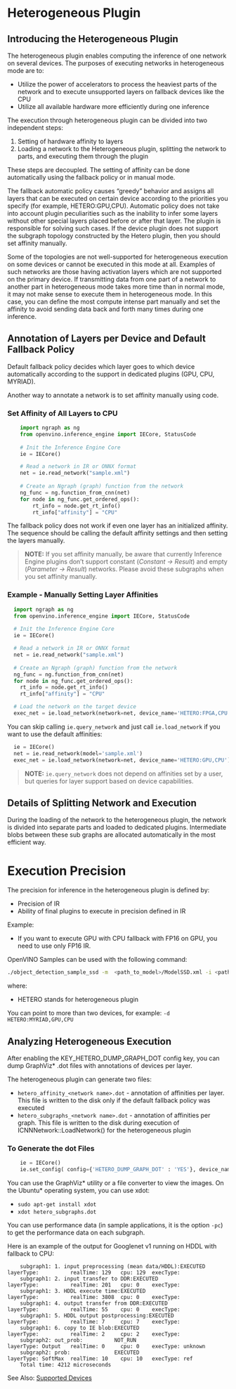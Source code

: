 # Heterogeneous Plugin

## Introducing the Heterogeneous Plugin
The heterogeneous plugin enables computing the inference of one network on several devices. The purposes of executing networks in heterogeneous mode are to:

* Utilize the power of accelerators to process the heaviest parts of the network and to execute unsupported layers on fallback devices like the CPU
* Utilize all available hardware more efficiently during one inference

The execution through heterogeneous plugin can be divided into two independent steps:

1. Setting of hardware affinity to layers
2. Loading a network to the Heterogeneous plugin, splitting the network to parts, and executing them through the plugin

These steps are decoupled. The setting of affinity can be done automatically using the fallback policy or in manual mode.

The fallback automatic policy causes “greedy” behavior and assigns all layers that can be executed on certain device according to the priorities you specify (for example, HETERO:GPU,CPU). Automatic policy does not take into account plugin peculiarities such as the inability to infer some layers without other special layers placed before or after that layer. The plugin is responsible for solving such cases. If the device plugin does not support the subgraph topology constructed by the Hetero plugin, then you should set affinity manually.

Some of the topologies are not well-supported for heterogeneous execution on some devices or cannot be executed in this mode at all. Examples of such networks are those having activation layers which are not supported on the primary device. If transmitting data from one part of a network to another part in heterogeneous mode takes more time than in normal mode, it may not make sense to execute them in heterogeneous mode. In this case, you can define the most compute intense part manually and set the affinity to avoid sending data back and forth many times during one inference.

## Annotation of Layers per Device and Default Fallback Policy

Default fallback policy decides which layer goes to which device automatically according to the support in dedicated plugins (GPU, CPU, MYRIAD).

Another way to annotate a network is to set affinity manually using code.

### Set Affinity of All Layers to CPU
```python
    import ngraph as ng
    from openvino.inference_engine import IECore, StatusCode
    
    # Init the Inference Engine Core
    ie = IECore()

    # Read a network in IR or ONNX format
    net = ie.read_network("sample.xml")
    
    # Create an Ngraph (graph) function from the network
    ng_func = ng.function_from_cnn(net)
    for node in ng_func.get_ordered_ops():   
        rt_info = node.get_rt_info()
        rt_info["affinity"] = "CPU"
```


The fallback policy does not work if even one layer has an initialized affinity. The sequence should be calling the default affinity settings and then setting the layers manually.

> **NOTE:** If you set affinity manually, be aware that currently Inference Engine plugins don’t support constant (*Constant -> Result*) and empty (*Parameter -> Result*) networks. Please avoid these subgraphs when you set affinity manually.

### Example - Manually Setting Layer Affinities

```python
  import ngraph as ng
  from openvino.inference_engine import IECore, StatusCode
    
  # Init the Inference Engine Core
  ie = IECore()

  # Read a network in IR or ONNX format
  net = ie.read_network("sample.xml")
    
  # Create an Ngraph (graph) function from the network
  ng_func = ng.function_from_cnn(net)
  for node in ng_func.get_ordered_ops():   
    rt_info = node.get_rt_info()
    rt_info["affinity"] = "CPU"

  # Load the network on the target device
  exec_net = ie.load_network(network=net, device_name='HETERO:FPGA,CPU')
```

You can skip calling `ie.query_network` and just call `ie.load_network` if you want to use the default affinities:

```python
  ie = IECore()
  net = ie.read_network(model='sample.xml')
  exec_net = ie.load_network(network=net, device_name='HETERO:GPU,CPU')
```

> **NOTE:** `ie.query_network` does not depend on affinities set by a user, but queries for layer support based on device capabilities.

## Details of Splitting Network and Execution

During the loading of the network to the heterogeneous plugin, the network is divided into separate parts and loaded to dedicated plugins. Intermediate blobs between these sub graphs are allocated automatically in the most efficient way.

# Execution Precision

The precision for inference in the heterogeneous plugin is defined by:

* Precision of IR
* Ability of final plugins to execute in precision defined in IR

Example:

* If you want to execute GPU with CPU fallback with FP16 on GPU, you need to use only FP16 IR.

OpenVINO Samples can be used with the following command:
```sh
./object_detection_sample_ssd -m  <path_to_model>/ModelSSD.xml -i <path_to_pictures>/picture.jpg -d HETERO:MYRIAD,CPU
```

where:

* HETERO stands for heterogeneous plugin

You can point to more than two devices, for example: `-d HETERO:MYRIAD,GPU,CPU`

## Analyzing Heterogeneous Execution

After enabling the KEY_HETERO_DUMP_GRAPH_DOT config key, you can dump GraphViz* .dot files with annotations of devices per layer.

The heterogeneous plugin can generate two files:

* `hetero_affinity_<network name>.dot` - annotation of affinities per layer. This file is written to the disk only if the default fallback policy was executed
* `hetero_subgraphs_<network name>.dot` - annotation of affinities per graph. This file is written to the disk during execution of ICNNNetwork::LoadNetwork() for the heterogeneous plugin

### To Generate the dot Files

```python
    ie = IECore()
    ie.set_config( config={'HETERO_DUMP_GRAPH_DOT' : 'YES'}, device_name='HETERO');
```

You can use the GraphViz* utility or a file converter to view the images. On the Ubuntu* operating system, you can use xdot:

* `sudo apt-get install xdot`
* `xdot hetero_subgraphs.dot`

You can use performance data (in sample applications, it is the option `-pc`) to get the performance data on each subgraph.

Here is an example of the output for Googlenet v1 running on HDDL with fallback to CPU:

```
    subgraph1: 1. input preprocessing (mean data/HDDL):EXECUTED layerType:          realTime: 129   cpu: 129  execType:
    subgraph1: 2. input transfer to DDR:EXECUTED                layerType:          realTime: 201   cpu: 0    execType:
    subgraph1: 3. HDDL execute time:EXECUTED                    layerType:          realTime: 3808  cpu: 0    execType:
    subgraph1: 4. output transfer from DDR:EXECUTED             layerType:          realTime: 55    cpu: 0    execType:
    subgraph1: 5. HDDL output postprocessing:EXECUTED           layerType:          realTime: 7     cpu: 7    execType:
    subgraph1: 6. copy to IE blob:EXECUTED                      layerType:          realTime: 2     cpu: 2    execType:
    subgraph2: out_prob:          NOT_RUN                       layerType: Output   realTime: 0     cpu: 0    execType: unknown
    subgraph2: prob:              EXECUTED                      layerType: SoftMax  realTime: 10    cpu: 10   execType: ref
    Total time: 4212 microseconds
```


See Also:
[Supported Devices](https://docs.openvinotoolkit.org/latest/openvino_docs_IE_DG_supported_plugins_Supported_Devices.html)
